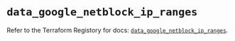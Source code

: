 # `data_google_netblock_ip_ranges`

Refer to the Terraform Registory for docs: [`data_google_netblock_ip_ranges`](https://www.terraform.io/docs/providers/google-beta/d/google_netblock_ip_ranges).
